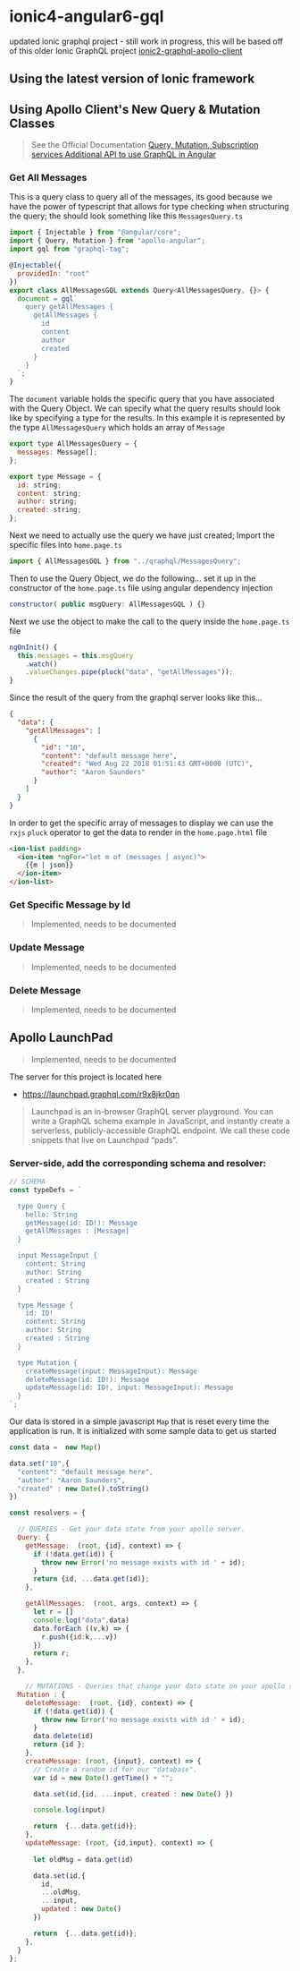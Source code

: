 # ionic4-angular6-gql
updated ionic graphql project - still work in progress, this will be based off of this older Ionic GraphQL project [ionic2-graphql-apollo-client](https://github.com/aaronksaunders/ionic2-graphql-apollo-client)


## Using the latest version of Ionic framework


## Using Apollo Client's New Query & Mutation Classes

> See the Official Documentation [Query, Mutation, Subscription services
Additional API to use GraphQL in Angular](https://www.apollographql.com/docs/angular/basics/services.html)

### Get All Messages
This is a query class to query all of the messages, its good because we have the power of typescript that allows for type checking when structuring the query; the should look something like this `MessagesQuery.ts`

```javascript
import { Injectable } from "@angular/core";
import { Query, Mutation } from "apollo-angular";
import gql from "graphql-tag";

@Injectable({
  providedIn: "root"
})
export class AllMessagesGQL extends Query<AllMessagesQuery, {}> {
  document = gql`
    query getAllMessages {
      getAllMessages {
        id
        content
        author
        created
      }
    }
  `;
}
```
The `document` variable holds the specific query that you have associated with the Query Object. We can specify what the query results should look like by specifying a type for the results. In this example it is represented by the type `AllMessagesQuery` which holds an array of `Message`

```javascript
export type AllMessagesQuery = {
  messages: Message[];
};

export type Message = {
  id: string;
  content: string;
  author: string;
  created: string;
};
```
Next we need to actually use the query we have just created; Import the specific files into `home.page.ts`
```javascript
import { AllMessagesGQL } from "../qraphql/MessagesQuery";
```

Then to use the Query Object, we do the following... set it up in the constructor of the `home.page.ts` file using angular dependency injection

```javascript
constructor( public msgQuery: AllMessagesGQL ) {}
```

Next we use the object to make the call to the query inside the `home.page.ts` file

```javascript
ngOnInit() {
  this.messages = this.msgQuery
    .watch()
    .valueChanges.pipe(pluck("data", "getAllMessages"));
}
```
Since the result of the query from the graphql server looks like this...

```json
{
  "data": {
    "getAllMessages": [
      {
        "id": "10",
        "content": "default message here",
        "created": "Wed Aug 22 2018 01:51:43 GMT+0000 (UTC)",
        "author": "Aaron Saunders"
      }
    ]
  }
}
```

In order to get the specific array of messages to display we can use the `rxjs` `pluck` operator to get the data to render in the `home.page.html` file

```html
<ion-list padding>
  <ion-item *ngFor="let m of (messages | async)">
    {{m | json}}
  </ion-item>
</ion-list>
```

### Get Specific Message by Id
> Implemented, needs to be documented

### Update Message
> Implemented, needs to be documented

### Delete Message
> Implemented, needs to be documented

## Apollo LaunchPad
> Implemented, needs to be documented

The server for this project is located here

- https://launchpad.graphql.com/r9x8jkr0qn

> Launchpad is an in-browser GraphQL server playground. You can write a GraphQL schema example in JavaScript, and instantly create a serverless, publicly-accessible GraphQL endpoint. We call these code snippets that live on Launchpad “pads”.

### Server-side, add the corresponding schema and resolver:

```javascript
// SCHEMA
const typeDefs = `

  type Query {
    hello: String
    getMessage(id: ID!): Message
    getAllMessages : [Message]
  }

  input MessageInput {
    content: String
    author: String
    created : String
  }

  type Message {
    id: ID!
    content: String
    author: String
    created : String
  }

  type Mutation {
    createMessage(input: MessageInput): Message
    deleteMessage(id: ID!): Message
    updateMessage(id: ID!, input: MessageInput): Message
  }
`;
```
Our data is stored in a simple javascript `Map` that is reset every time the application is run. It is initialized with some sample data to get us started

```javascript
const data =  new Map()

data.set("10",{
  "content": "default message here",
  "author": "Aaron Saunders",
  "created" : new Date().toString()
})
```

```javascript
const resolvers = {

  // QUERIES - Get your data state from your apollo server.
  Query: {
    getMessage:  (root, {id}, context) => {
      if (!data.get(id)) {
        throw new Error('no message exists with id ' + id);
      }
      return {id, ...data.get(id)};
    },

    getAllMessages:  (root, args, context) => {
      let r = []
      console.log("data",data)
      data.forEach ((v,k) => {
        r.push({id:k,...v})
      })
      return r;
    },
  },

    // MUTATIONS - Queries that change your data state on your apollo server.
  Mutation : {
    deleteMessage:  (root, {id}, context) => {
      if (!data.get(id)) {
        throw new Error('no message exists with id ' + id);
      }
      data.delete(id)
      return {id };
    },    
    createMessage: (root, {input}, context) => {
      // Create a random id for our "database".
      var id = new Date().getTime() + "";

      data.set(id,{id, ...input, created : new Date() })

      console.log(input)

      return  {...data.get(id)};
    },
  	updateMessage: (root, {id,input}, context) => {
      
      let oldMsg = data.get(id)

      data.set(id,{
        id, 
        ...oldMsg, 
        ...input, 
        updated : new Date() 
      })

      return  {...data.get(id)};
  	},    
  }  
};
```
